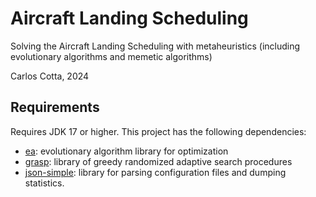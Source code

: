 # Aircraft Landing Scheduling

Solving the Aircraft Landing Scheduling with metaheuristics (including evolutionary algorithms and memetic algorithms)

Carlos Cotta, 2024

## Requirements

Requires JDK 17 or higher. This project has the following dependencies:

* [ea](https://github.com/Bio4Res/ea): evolutionary algorithm library for optimization
* [grasp](https://github.com/Bio4Res/grasp): library of greedy randomized adaptive search procedures
* [json-simple](https://cliftonlabs.github.io/json-simple/): library for parsing configuration files and dumping 
  statistics.
